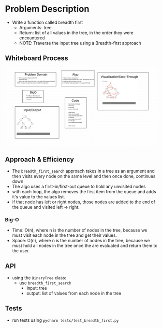# Problem Description
- Write a function called breadth first
    - Arguments: tree
    - Return: list of all values in the tree, in the order they were encountered
    - NOTE: Traverse the input tree using a Breadth-first approach

## Whiteboard Process

![tree-breadth](/python/docs/tree_breadth_first/cc17.png)

## Approach & Efficiency

- The `breadth_first_search` approach takes in a tree as an argument and then visits every node on the same level and then once done, continues down
- The algo uses a first-in/first-out queue to hold any unvisited nodes
- with each loop, the algo removes the first item from the queue and adds it's value to the values list.
- If that node has left or right nodes, those nodes are added to the end of the queue and visited left -> right.
### Big-O 
- Time: O(n), where n is the number of nodes in the tree, because we must visit each node in the tree and get their values.
- Space: O(n), where n is the number of nodes in the tree, because we must hold all nodes in the tree once the are evaluated and return them to the user.

## API
- using the `BinaryTree` class:
  - use `breadth_first_search`
    - input: tree
    - output: list of values from each node in the tree

## Tests

- run tests using `pycharm tests/test_breadth_first.py`